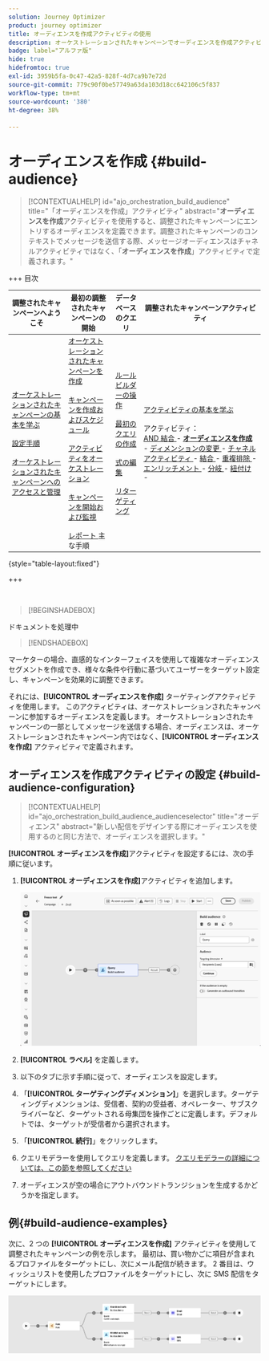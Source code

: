 ```yaml
---
solution: Journey Optimizer
product: journey optimizer
title: オーディエンスを作成アクティビティの使用
description: オーケストレーションされたキャンペーンでオーディエンスを作成アクティビティを使用する方法を学ぶ
badge: label="アルファ版"
hide: true
hidefromtoc: true
exl-id: 3959b5fa-0c47-42a5-828f-4d7ca9b7e72d
source-git-commit: 779c90f0be57749a63da103d18cc642106c5f837
workflow-type: tm+mt
source-wordcount: '380'
ht-degree: 38%

---
```


# オーディエンスを作成 {#build-audience}

>[!CONTEXTUALHELP]
>id="ajo_orchestration_build_audience"
>title="「オーディエンスを作成」アクティビティ"
>abstract="**オーディエンスを作成**&#x200B;アクティビティを使用すると、調整されたキャンペーンにエントリするオーディエンスを定義できます。調整されたキャンペーンのコンテキストでメッセージを送信する際、メッセージオーディエンスはチャネルアクティビティではなく、「**オーディエンスを作成**」アクティビティで定義されます。"

+++ 目次

| 調整されたキャンペーンへようこそ | 最初の調整されたキャンペーンの開始 | データベースのクエリ | 調整されたキャンペーンアクティビティ |
|---|---|---|---|
| [ オーケストレーションされたキャンペーンの基本を学ぶ ](../gs-orchestrated-campaigns.md)<br/><br/>[ 設定手順 ](../configuration-steps.md)<br/><br/>[ オーケストレーションされたキャンペーンへのアクセスと管理 ](../access-manage-orchestrated-campaigns.md) | [ オーケストレーションされたキャンペーンを作成 ](../gs-campaign-creation.md)<br/><br/>[ キャンペーンを作成およびスケジュール ](../create-orchestrated-campaign.md)<br/><br/>[ アクティビティをオーケストレーション ](../orchestrate-activities.md)<br/><br/>[ キャンペーンを開始および監視 ](../start-monitor-campaigns.md)<br/><br/>[ レポート ](../reporting-campaigns.md) 主な手順 | [ ルールビルダーの操作 ](../orchestrated-rule-builder.md)<br/><br/>[ 最初のクエリの作成 ](../build-query.md)<br/><br/>[ 式の編集 ](../edit-expressions.md)<br/><br/>[ リターゲティング ](../retarget.md) | [ アクティビティの基本を学ぶ ](about-activities.md)<br/><br/> アクティビティ：<br/>[AND 結合 ](and-join.md) - <b>[ オーディエンスを作成 ](build-audience.md)</b> - [ ディメンションの変更 ](change-dimension.md) - [ チャネルアクティビティ ](channels.md) - [ 結合 ](combine.md) - [ 重複排除 ](deduplication.md) - [ エンリッチメント ](enrichment.md) - [ 分岐 ](fork.md) - [ 紐付け ](reconciliation.md) [ ](save-audience.md) [ ](split.md) [ ](wait.md) - |

{style="table-layout:fixed"}

+++


<br/>

>[!BEGINSHADEBOX]

ドキュメントを処理中

>[!ENDSHADEBOX]

マーケターの場合、直感的なインターフェイスを使用して複雑なオーディエンスセグメントを作成でき、様々な条件や行動に基づいてユーザーをターゲット設定し、キャンペーンを効果的に調整できます。

それには、**[!UICONTROL オーディエンスを作成]** ターゲティングアクティビティを使用します。 このアクティビティは、オーケストレーションされたキャンペーンに参加するオーディエンスを定義します。 オーケストレーションされたキャンペーンの一部としてメッセージを送信する場合、オーディエンスは、オーケストレーションされたキャンペーン内ではなく、**[!UICONTROL オーディエンスを作成]** アクティビティで定義されます。

## オーディエンスを作成アクティビティの設定 {#build-audience-configuration}

>[!CONTEXTUALHELP]
>id="ajo_orchestration_build_audience_audienceselector"
>title="オーディエンス"
>abstract="新しい配信をデザインする際にオーディエンスを使用するのと同じ方法で、オーディエンスを選択します。"

**[!UICONTROL オーディエンスを作成]**&#x200B;アクティビティを設定するには、次の手順に従います。

1. **[!UICONTROL オーディエンスを作成]**&#x200B;アクティビティを追加します。

   ![](../assets/build-audience.png)

1. **[!UICONTROL ラベル]** を定義します。

1. 以下のタブに示す手順に従って、オーディエンスを設定します。

1. 「**[!UICONTROL ターゲティングディメンション]**」を選択します。ターゲティングディメンションは、受信者、契約の受益者、オペレーター、サブスクライバーなど、ターゲットされる母集団を操作ごとに定義します。デフォルトでは、ターゲットが受信者から選択されます。

1. 「**[!UICONTROL 続行]**」をクリックします。

1. クエリモデラーを使用してクエリを定義します。 [ クエリモデラーの詳細については、この節を参照してください ](../orchestrated-rule-builder.md)

1. オーディエンスが空の場合にアウトバウンドトランジションを生成するかどうかを指定します。

## 例{#build-audience-examples}

次に、2 つの **[!UICONTROL オーディエンスを作成]** アクティビティを使用して調整されたキャンペーンの例を示します。 最初は、買い物かごに項目が含まれるプロファイルをターゲットにし、次にメール配信が続きます。 2 番目は、ウィッシュリストを使用したプロファイルをターゲットにし、次に SMS 配信をターゲットにします。

![](../assets/build-audience-2.png)
